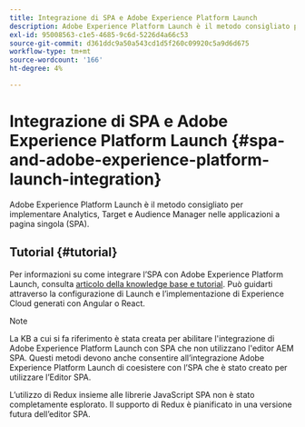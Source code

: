 ```yaml
---
title: Integrazione di SPA e Adobe Experience Platform Launch
description: Adobe Experience Platform Launch è il metodo consigliato per implementare Analytics, Target e Audience Manager all’interno dell’SPA.
exl-id: 95008563-c1e5-4685-9c6d-5226d4a66c53
source-git-commit: d361ddc9a50a543cd1d5f260c09920c5a9d6d675
workflow-type: tm+mt
source-wordcount: '166'
ht-degree: 4%

---
```


# Integrazione di SPA e Adobe Experience Platform Launch {#spa-and-adobe-experience-platform-launch-integration}

Adobe Experience Platform Launch è il metodo consigliato per implementare Analytics, Target e Audience Manager nelle applicazioni a pagina singola (SPA).

## Tutorial {#tutorial}

Per informazioni su come integrare l’SPA con Adobe Experience Platform Launch, consulta [articolo della knowledge base e tutorial](https://experienceleague.adobe.com/docs/experience-manager-learn/sites/spa-editor/spa-editor-framework-feature-video-use.html?lang=it). Può guidarti attraverso la configurazione di Launch e l’implementazione di Experience Cloud generati con Angular o React.

>[!NOTE]
>
>La KB a cui si fa riferimento è stata creata per abilitare l&#39;integrazione di Adobe Experience Platform Launch con SPA che non utilizzano l&#39;editor AEM SPA. Questi metodi devono anche consentire all’integrazione Adobe Experience Platform Launch di coesistere con l’SPA che è stato creato per utilizzare l’Editor SPA.
>
>L’utilizzo di Redux insieme alle librerie JavaScript SPA non è stato completamente esplorato. Il supporto di Redux è pianificato in una versione futura dell’editor SPA.
